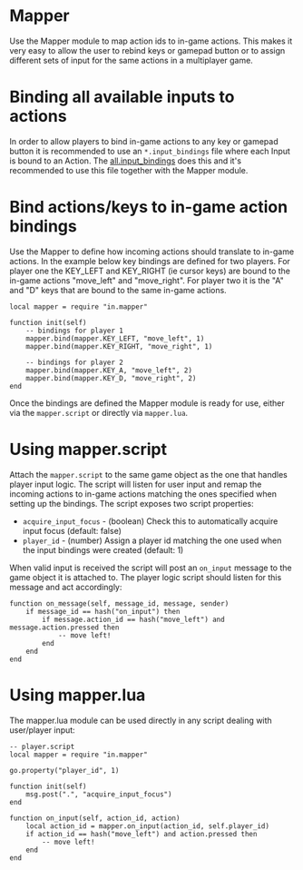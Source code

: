 # Mapper
Use the Mapper module to map action ids to in-game actions. This makes it very easy to allow the user to rebind keys or gamepad button or to assign different sets of input for the same actions in a multiplayer game.

# Binding all available inputs to actions
In order to allow players to bind in-game actions to any key or gamepad button it is recommended to use an ```*.input_bindings``` file where each Input is bound to an Action. The [all.input_bindings](in/bindings/all-input_bindings) does this and it's recommended to use this file together with the Mapper module.

# Bind actions/keys to in-game action bindings
Use the Mapper to define how incoming actions should translate to in-game actions. In the example below key bindings are defined for two players. For player one the KEY_LEFT and KEY_RIGHT (ie cursor keys) are bound to the in-game actions "move_left" and "move_right". For player two it is the "A" and "D" keys that are bound to the same in-game actions.

	local mapper = require "in.mapper"

	function init(self)
		-- bindings for player 1
		mapper.bind(mapper.KEY_LEFT, "move_left", 1)
		mapper.bind(mapper.KEY_RIGHT, "move_right", 1)

		-- bindings for player 2
		mapper.bind(mapper.KEY_A, "move_left", 2)
		mapper.bind(mapper.KEY_D, "move_right", 2)
	end

Once the bindings are defined the Mapper module is ready for use, either via the ```mapper.script``` or directly via ```mapper.lua```.

# Using mapper.script
Attach the ```mapper.script``` to the same game object as the one that handles player input logic. The script will listen for user input and remap the incoming actions to in-game actions matching the ones specified when setting up the bindings. The script exposes two script properties:

* ```acquire_input_focus``` - (boolean) Check this to automatically acquire input focus (default: false)
* ```player_id``` - (number) Assign a player id matching the one used when the input bindings were created (default: 1)

When valid input is received the script will post an ```on_input``` message to the game object it is attached to. The player logic script should listen for this message and act accordingly:

	function on_message(self, message_id, message, sender)
		if message_id == hash("on_input") then
			if message.action_id == hash("move_left") and message.action.pressed then
				-- move left!
			end
		end
	end

# Using mapper.lua
The mapper.lua module can be used directly in any script dealing with user/player input:

	-- player.script
	local mapper = require "in.mapper"

	go.property("player_id", 1)

	function init(self)
		msg.post(".", "acquire_input_focus")
	end

	function on_input(self, action_id, action)
		local action_id = mapper.on_input(action_id, self.player_id)
		if action_id == hash("move_left") and action.pressed then
			-- move left!
		end
	end
